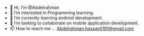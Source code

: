 - 👋 Hi, I’m @Abdelrahman
- 👀 I’m interested in Programming learning.
- 🌱 I’m currently learning android development.
- 💞️ I’m looking to collaborate on mobile application development.
- 📫 How to reach me ... Abdelrahman.hassan0191@gmail.com

<!---
aboanas224/aboanas224 is a ✨ special ✨ repository because its `README.md` (this file) appears on your GitHub profile.
You can click the Preview link to take a look at your changes.
--->
